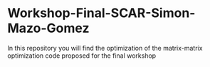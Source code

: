 # Workshop-Final-SCAR-Simon-Mazo-Gomez
In this repository you will find the optimization of the matrix-matrix optimization code proposed for the final workshop
